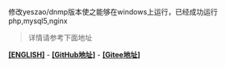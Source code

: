 修改yeszao/dnmp版本使之能够在windows上运行，已经成功运行php,mysql5,nginx

> 详情请参考下面地址

**[[ENGLISH]](README-en.md)** -
[**[GitHub地址]**](https://github.com/yeszao/dnmp) -
[**[Gitee地址]**](https://gitee.com/yeszao/dnmp)
